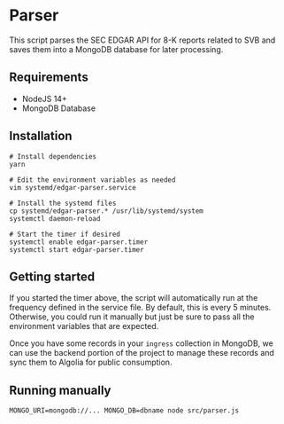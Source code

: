 # Parser

This script parses the SEC EDGAR API for 8-K reports related to SVB and saves them into a MongoDB database for later processing. 

## Requirements
* NodeJS 14+
* MongoDB Database

## Installation
```shell
# Install dependencies
yarn

# Edit the environment variables as needed
vim systemd/edgar-parser.service

# Install the systemd files
cp systemd/edgar-parser.* /usr/lib/systemd/system
systemctl daemon-reload

# Start the timer if desired
systemctl enable edgar-parser.timer
systemctl start edgar-parser.timer
```

## Getting started

If you started the timer above, the script will automatically run at the frequency defined in the service file. By default, this is every 5 minutes. Otherwise, you could run it manually but just be sure to pass all the environment variables that are expected.

Once you have some records in your `ingress` collection in MongoDB, we can use the backend portion of the project to manage these records and sync them to Algolia for public consumption.

## Running manually
```shell
MONGO_URI=mongodb://... MONGO_DB=dbname node src/parser.js
```